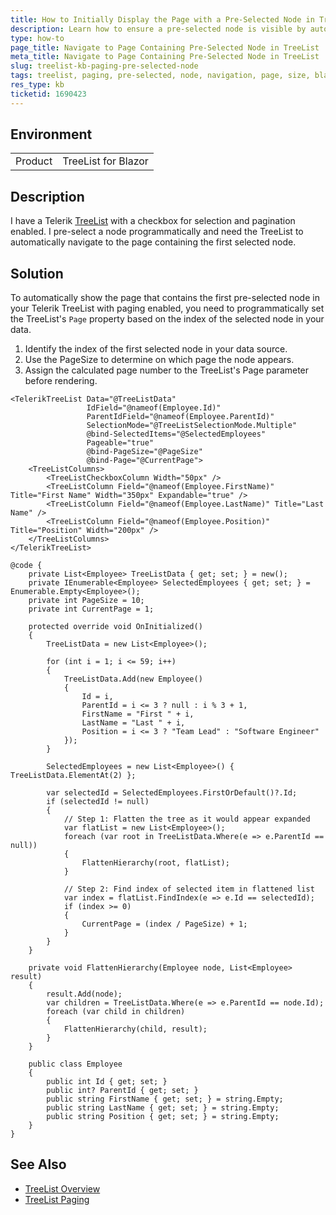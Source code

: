 ```yaml
---
title: How to Initially Display the Page with a Pre-Selected Node in TreeList
description: Learn how to ensure a pre-selected node is visible by automatically navigating to its page in a Telerik TreeList with pagination enabled.
type: how-to
page_title: Navigate to Page Containing Pre-Selected Node in TreeList
meta_title: Navigate to Page Containing Pre-Selected Node in TreeList
slug: treelist-kb-paging-pre-selected-node
tags: treelist, paging, pre-selected, node, navigation, page, size, blazor
res_type: kb
ticketid: 1690423
---
```


## Environment

<table>
    <tbody>
        <tr>
            <td>Product</td>
            <td>TreeList for Blazor</td>
        </tr>
    </tbody>
</table>

## Description

I have a Telerik [TreeList](slug:treelist-overview) with a checkbox for selection and pagination enabled. I pre-select a node programmatically and need the TreeList to automatically navigate to the page containing the first selected node.

## Solution

To automatically show the page that contains the first pre-selected node in your Telerik TreeList with paging enabled, you need to programmatically set the TreeList's `Page` property based on the index of the selected node in your data.

1. Identify the index of the first selected node in your data source.
2. Use the PageSize to determine on which page the node appears.
3. Assign the calculated page number to the TreeList's Page parameter before rendering.

````Razor
<TelerikTreeList Data="@TreeListData"
                 IdField="@nameof(Employee.Id)"
                 ParentIdField="@nameof(Employee.ParentId)"
                 SelectionMode="@TreeListSelectionMode.Multiple"
                 @bind-SelectedItems="@SelectedEmployees"
                 Pageable="true"
                 @bind-PageSize="@PageSize"
                 @bind-Page="@CurrentPage">
    <TreeListColumns>
        <TreeListCheckboxColumn Width="50px" />
        <TreeListColumn Field="@nameof(Employee.FirstName)" Title="First Name" Width="350px" Expandable="true" />
        <TreeListColumn Field="@nameof(Employee.LastName)" Title="Last Name" />
        <TreeListColumn Field="@nameof(Employee.Position)" Title="Position" Width="200px" />
    </TreeListColumns>
</TelerikTreeList>

@code {
    private List<Employee> TreeListData { get; set; } = new();
    private IEnumerable<Employee> SelectedEmployees { get; set; } = Enumerable.Empty<Employee>();
    private int PageSize = 10;
    private int CurrentPage = 1;

    protected override void OnInitialized()
    {
        TreeListData = new List<Employee>();

        for (int i = 1; i <= 59; i++)
        {
            TreeListData.Add(new Employee()
            {
                Id = i,
                ParentId = i <= 3 ? null : i % 3 + 1,
                FirstName = "First " + i,
                LastName = "Last " + i,
                Position = i <= 3 ? "Team Lead" : "Software Engineer"
            });
        }

        SelectedEmployees = new List<Employee>() { TreeListData.ElementAt(2) };

        var selectedId = SelectedEmployees.FirstOrDefault()?.Id;
        if (selectedId != null)
        {
            // Step 1: Flatten the tree as it would appear expanded
            var flatList = new List<Employee>();
            foreach (var root in TreeListData.Where(e => e.ParentId == null))
            {
                FlattenHierarchy(root, flatList);
            }

            // Step 2: Find index of selected item in flattened list
            var index = flatList.FindIndex(e => e.Id == selectedId);
            if (index >= 0)
            {
                CurrentPage = (index / PageSize) + 1;
            }
        }
    }

    private void FlattenHierarchy(Employee node, List<Employee> result)
    {
        result.Add(node);
        var children = TreeListData.Where(e => e.ParentId == node.Id);
        foreach (var child in children)
        {
            FlattenHierarchy(child, result);
        }
    }

    public class Employee
    {
        public int Id { get; set; }
        public int? ParentId { get; set; }
        public string FirstName { get; set; } = string.Empty;
        public string LastName { get; set; } = string.Empty;
        public string Position { get; set; } = string.Empty;
    }
}
````

## See Also

* [TreeList Overview](slug:treelist-overview)
* [TreeList Paging](slug:treelist-paging)
